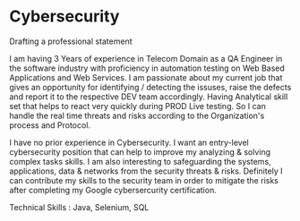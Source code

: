 # Cybersecurity

Drafting a professional statement

I am having 3 Years of experience in Telecom Domain as a QA Engineer in the software industry with proficiency in automation testing on Web Based Applications and Web Services. I am passionate about my current job that gives an opportunity for identifying / detecting the issuses, raise the defects and report it to the respective DEV team accordingly. Having Analytical skill set that helps to react very quickly during PROD Live testing. So I can handle the real time threats and risks according to the Organization's process and Protocol.

I have no prior experience in Cybersecurity. I want an entry-level cybersecurity position that can help to improve my analyzing & solving complex tasks skills. I am also interesting to safeguarding the systems, 
applications, data & networks from the security threats & risks. Definitely I can contribute my skills to the security team in order to mitigate the risks after completing my Google cybersercurity certification. 

Technical Skills : Java, Selenium, SQL
